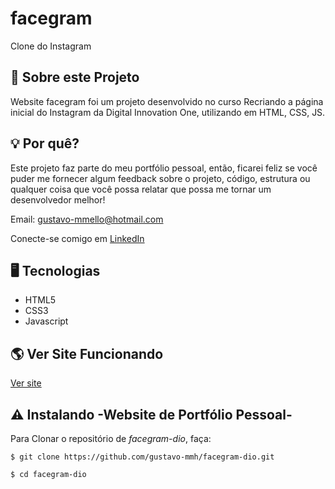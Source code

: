 # facegram

Clone do Instagram

## 📌 Sobre este Projeto

Website facegram foi um projeto desenvolvido no curso Recriando a página inicial do Instagram da Digital Innovation One, utilizando em HTML, CSS, JS.

## 💡 Por quê?

Este projeto faz parte do meu portfólio pessoal, então, ficarei feliz se você puder me fornecer algum feedback sobre o projeto, código, estrutura ou qualquer coisa que você possa relatar que possa me tornar um desenvolvedor melhor!

Email: gustavo-mmello@hotmail.com

Conecte-se comigo em [LinkedIn](https://www.linkedin.com/in/gustavo-m-mello/)

## 🖥️ Tecnologias

- HTML5
- CSS3
- Javascript

## 🌎 Ver Site Funcionando

[Ver site](https://gustavo-mmh.github.io/facegram-dio/)

## ⚠️ Instalando -Website de Portfólio Pessoal-

Para Clonar o repositório de _facegram-dio_, faça:

```
$ git clone https://github.com/gustavo-mmh/facegram-dio.git

$ cd facegram-dio

```
